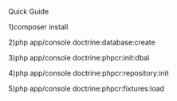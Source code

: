 Quick Guide

1)composer install

2)php app/console doctrine:database:create

3)php app/console doctrine:phpcr:init:dbal

4)php app/console doctrine:phpcr:repository:init

5)php app/console doctrine:phpcr:fixtures:load